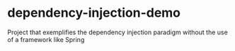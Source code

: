 # dependency-injection-demo
Project that exemplifies the dependency injection paradigm without the use of a framework like Spring
